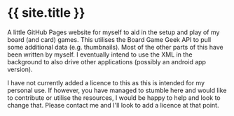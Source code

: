 # {{ site.title }}

A little GitHub Pages website for myself to aid in the setup and play of my board (and card) games.  This utilises the Board Game Geek API to pull some additional data (e.g. thumbnails).  Most of the other parts of this have been written by myself.  I eventually intend to use the XML in the background to also drive other applications (possibly an android app version).

I have not currently added a licence to this as this is intended for my personal use.  If however, you have managed to stumble here and would like to contribute or utilise the resources, I would be happy to help and look to change that.  Please contact me and I'll look to add a licence at that point.
